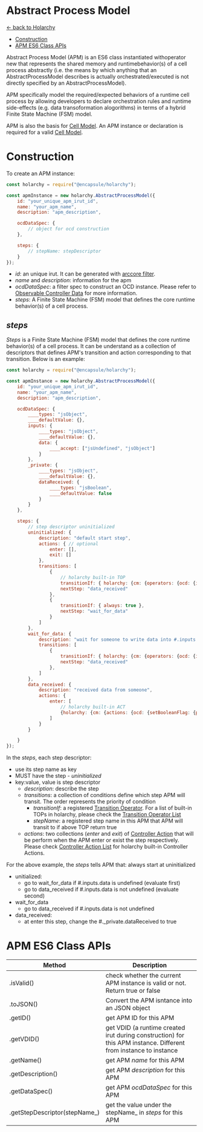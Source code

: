 # Abstract Process Model
[<- back to Holarchy](../README.md)

<!-- reference -->
[arccore filter]: https://encapsule.io/docs/ARCcore/filter
[arccore identifier]: https://encapsule.io/docs/ARCcore/identifier
[arccore graph]: https://encapsule.io/docs/ARCcore/graph
[ocd]: ./observable-controller-data.md
[opc]: ./observable-process-controller.md
[apm]: ./abstract-process-model.md
[top]: ./transition-operator.md
[top list]: ../transition-operator-apis.md
[act]: ./controller-action.md
[act list]: ../controller-action-apis.md
[cp]: ./cell-procssor.md
[cm]: ./cell-model.md

* [Construction](#Construction)
* [APM ES6 Class APIs](#APM-ES6-Class-APIs)

Abstract Process Model (APM) is an ES6 class instantiated withoperator new that represents the shared memory and runtimebehavior(s) of a cell process abstractly (i.e. the means by which anything that an AbstractProcessModel describes is actually orchestrated/executed is not directly specified by an AbstractProcessModel). 

APM specifically model the required/expected behaviors of a runtime cell process by allowing developers to declare orchestration rules and runtime side-effects (e.g. data transoformation alogorithms) in terms of a hybrid Finite State Machine (FSM) model.

APM is also the basis for [Cell Model][cm]. An APM instance or declaration is required for a valid [Cell Model][cm].

# Construction
To create an APM instance:
```javascript
const holarchy = require("@encapsule/holarchy");

const apmInstance = new holarchy.AbstractProcessModel({
    id: "your_unique_apm_irut_id",
    name: "your_apm_name",
    description: "apm_description",

    ocdDataSpec: {
        // object for ocd construction
    },

    steps: {
        // stepName: stepDescriptor
    }
});
```
* *id*: an unique irut. It can be generated with [arccore filter][arccore filter].
* *name* and *description*: information for the apm
* *ocdDataSpec*: a filter spec to construct an OCD instance. Please refer to [Observable Controller Data][ocd] for more information.
* *steps*: A Finite State Machine (FSM) model that defines the core runtime behavior(s) of a cell process. 

## *steps*
*Steps* is a Finite State Machine (FSM) model that defines the core runtime behavior(s) of a cell process. It can be understand as a collection of descriptors that defines APM's transition and action corresponding to that transition. Below is an example:

```javascript
const holarchy = require("@encapsule/holarchy");

const apmInstance = new holarchy.AbstractProcessModel({
    id: "your_unique_apm_irut_id",
    name: "your_apm_name",
    description: "apm_description",

    ocdDataSpec: {
        ____types: "jsObject",
        ____defaultValue: {},
        inputs: {
            ____types: "jsObject",
            ____defaultValue: {},
            data: {
                ____accept: ["jsUndefined", "jsObject"]
            }
        },
        _private: {
            ____types: "jsObject",
            ____defaultValue: {},
            dataReceived: {
                ____types: "jsBoolean",
                ____defaultValue: false
            }
        }
    },

    steps: {
        // step descriptor uninitialized
        uninitialized: {
            description: "default start step",
            actions: { // optional
                enter: [],
                exit: []
            },
            transitions: [
                {   
                    // holarchy built-in TOP
                    transitionIf: { holarchy: {cm: {operators: {ocd: {isNamespaceTruthy: {path: "#.inputs.data"}}}}}},
                    nextStep: "data_received"
                },
                {
                    transitionIf: { always: true },
                    nextStep: "wait_for_data"
                }
            ]
        },
        wait_for_data: {
            description: "wait for someone to write data into #.inputs.data",
            transitions: [
                {
                    transitionIf: { holarchy: {cm: {operators: {ocd: {isNamespaceTruthy: {path: "#.inputs.data"}}}}}},
                    nextStep: "data_received"
                },
            ]
        },
        data_received: {
            description: "received data from someone",
            actions: {
                enter: [
                    // holarchy built-in ACT
                    {holarchy: {cm: {actions: {ocd: {setBooleanFlag: {path: "#._private.dataReceived"}}}}}}
                ]
            }
        }

    }
});
```

In the *steps*, each step descriptor:
* use its step name as key
* MUST have the step - *uninitialized*
* key:value, value is step descriptor
    * *description*: describe the step
    * *transitions*: a collection of conditions define which step APM will transit. The order represents the priority of condition
        * *transitionIf*: a registered [Transition Operator][top]. For a list of built-in TOPs in holarchy, please check the [Transition Operator List][top list]
        * *stepName*: a registered step name in this APM that APM will transit to if above TOP return true
    * *actions*: two collections (*enter* and *exit*) of [Controller Action][act] that will be perform when the APM enter or exist the step respectively. Please check [Controller Action List][act list] for holarchy built-in Controller Actions.

For the above example, the *steps* tells APM that:
always start at uninitialized
* unitialized:
    * go to wait_for_data if #.inputs.data is undefined (evaluate first)
    * go to data_received if #.inputs.data is not undefined (evaluate second)
* wait_for_data
    * go to data_received if #.inputs.data is not undefined
* data_received:
    * at enter this step, change the #._private.dataReceived to true

# APM ES6 Class APIs
| Method | Description |
|-|-|
| .isValid() | check whether the current APM instance is valid or not. Return true or false |
| .toJSON() | Convert the APM isntance into an JSON object | 
| .getID() | get APM ID for this APM |
| .getVDID() | get VDID (a runtime created irut during construction) for this APM instance. Different from instance to instance |
| .getName() | get APM *name* for this APM |
| .getDescription() | get APM *description* for this APM |
| .getDataSpec() | get APM *ocdDataSpec* for this APM |
| .getStepDescriptor(stepName_) | get the value under the stepName_ in *steps* for this APM |